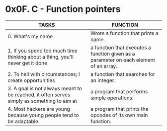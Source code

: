 # 0x0F. C - Function pointers
| TASKS | FUNCTION |
| --- | --- |
| 0. What's my name | Wrote a function that prints a name. |
| 1. If you spend too much time thinking about a thing, you'll never get it done | a function that executes a function given as a parameter on each element of an array. |
| 2. To hell with circumstances; I create opportunities | a function that searches for an integer. |
| 3. A goal is not always meant to be reached, it often serves simply as something to aim at | a program that performs simple operations. |
| 4. Most hackers are young because young people tend to be adaptable. | a program that prints the opcodes of its own main function. |
